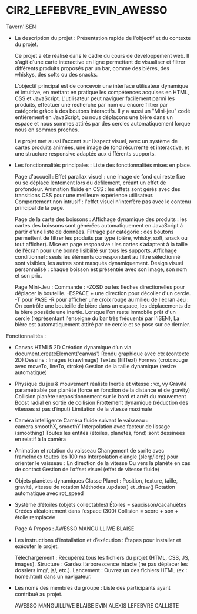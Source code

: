 # CIR2_LEFEBVRE_EVIN_AWESSO
Tavern'ISEN



- La description du projet : Présentation rapide de l'objectif et du contexte du projet.

    Ce projet a été réalisé dans le cadre du cours de développement web. Il s'agit d'une carte interactive en ligne permettant de visualiser et filtrer différents produits proposés par un bar, comme des bières, des whiskys, des softs ou des snacks.

    L’objectif principal est de concevoir une interface utilisateur dynamique et intuitive, en mettant en pratique les compétences acquises en HTML, CSS et JavaScript. L'utilisateur peut naviguer facilement parmi les produits, effectuer une recherche par nom ou encore filtrer par catégorie grâce à des boutons interactifs.
Il y a aussi un "Mini-jeu" codé entièrement en JavaScript, où nous déplaçons une bière dans un espace et nous sommes attirés par des cercles automatiquement lorque nous en sommes proches.

    Le projet met aussi l’accent sur l’aspect visuel, avec un système de cartes produits animées, une image de fond récurrente et interactive, et une structure responsive adaptée aux différents supports.



- Les fonctionnalités principales : Liste des fonctionnalités mises en place.

    Page d'accueil :
            Effet parallax visuel : une image de fond qui reste fixe ou se déplace lentement lors du défilement, créant un effet de profondeur.
            Animation fluide en CSS : les effets sont gérés avec des transitions CSS pour une meilleure expérience utilisateur.
            Comportement non intrusif : l'effet visuel n'interfère pas avec le contenu principal de la page.

    Page de la carte des boissons :
            Affichage dynamique des produits : les cartes des boissons sont générées automatiquement en JavaScript à partir d’une liste de données.
            Filtrage par catégorie : des boutons permettent de filtrer les produits par type (bière, whisky, soft, snack ou tout afficher).
            Mise en page responsive : les cartes s’adaptent à la taille de l’écran pour une bonne lisibilité sur tous les supports.
            Affichage conditionnel : seuls les éléments correspondant au filtre sélectionné sont visibles, les autres sont masqués dynamiquement.
            Design visuel personnalisé : chaque boisson est présentée avec son image, son nom et son prix.

    Page Mini-Jeu :
            Commande :
              -ZQSD ou les flèches directionelles pour déplacer la bouteille.
              -ESPACE + une direction pour décoller d'un cercle.
              -T pour PASE
              -R pour afficher une croix rouge au milieu de l'écran
            Jeu :
              On contrôle une bouteille de bière dans un espace, les déplacements de la bière possède une inertie.
              Lorsque l'on reste immobile prêt d'un cercle (représentant l'enseigne du bar très fréquenté par l'ISEN),
              La bière est automatiquement attiré par ce cercle et se pose sur ce dernier.


Fonctionnalités :
- Canvas HTML5 2D
Création dynamique d’un <canvas> via document.createElement('canvas') 
Rendu graphique avec ctx (contexte 2D)
Dessins :
Images (drawImage)
Textes (fillText)
Formes (croix rouge avec moveTo, lineTo, stroke)
Gestion de la taille dynamique (resize automatique)
- Physique du jeu & mouvement réaliste
Inertie et vitesse : vx, vy
Gravité paramétrable par planète (force en fonction de la distance et de gravity)
Collision planète : repositionnement sur le bord et arrêt du mouvement
Boost radial en sortie de collision
Frottement dynamique (réduction des vitesses si pas d’input)
Limitation de la vitesse maximale
- Caméra intelligente
Caméra fluide suivant le vaisseau : camera.smoothX, smoothY
Interpolation avec facteur de lissage (smoothing)
Toutes les entités (étoiles, planètes, fond) sont dessinées en relatif à la caméra
- Animation et rotation du vaisseau
Changement de sprite avec frameIndex toutes les 100 ms
Interpolation d’angle (slerp/lerp) pour orienter le vaisseau :
En direction de la vitesse
Ou vers la planète en cas de contact
Gestion de l’offset visuel (effet de vitesse fluide)
- Objets planètes dynamiques
Classe Planet :
Position, texture, taille, gravité, vitesse de rotation
Méthodes .update() et .draw()
Rotation automatique avec rot_speed
- Système d’étoiles (objets collectables)
Étoiles = saucisson/cacahuètes 
Créées aléatoirement dans l’espace (300)
Collision = score + son + étoile remplacée

    Page A Propos :
            AWESSO MANGUILLIWE BLAISE



- Les instructions d’installation et d’exécution : Étapes pour installer et exécuter le projet.

    Téléchargement : Récupérez tous les fichiers du projet (HTML, CSS, JS, images).
    Structure : Gardez l’arborescence intacte (ne pas déplacer les dossiers img/, js/, etc.).
    Lancement : Ouvrez un des fichiers HTML (ex : home.html) dans un navigateur.



- Les noms des membres du groupe : Liste des participants ayant contribué au projet.

    AWESSO MANGUILLIWE BLAISE
    EVIN ALEXIS
    LEFEBVRE CALLISTE
